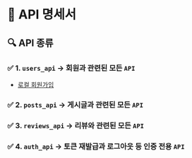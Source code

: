 # 📌 API 명세서

## 🔍 API 종류

### ✅ 1. `users_api` → 회원과 관련된 모든 `API`
- [로컬 회원가입](users_api/로컬_회원가입.md)

### ✅ 2. `posts_api` → 게시글과 관련된 모든 `API`

### ✅ 3. `reviews_api` → 리뷰와 관련된 모든 `API`

### ✅ 4. `auth_api` → 토큰 재발급과 로그아웃 등 인증 전용 `API`
